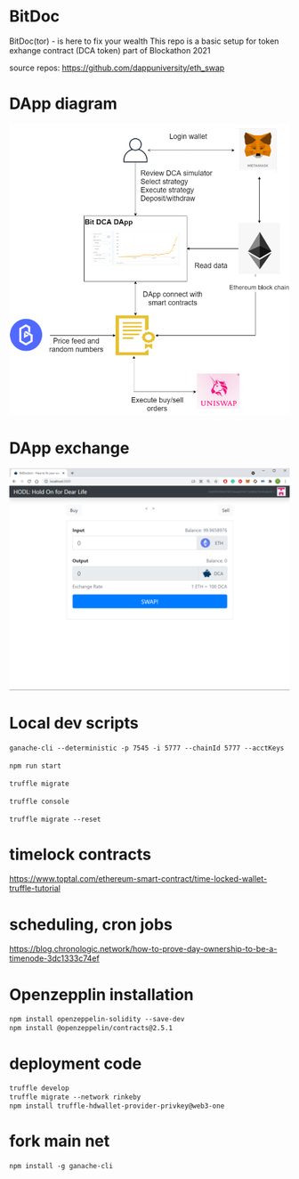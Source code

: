 # BitDoc
BitDoc(tor) - is here to fix your wealth
This repo is  a basic setup for token exhange contract (DCA token) part of Blockathon 2021

source repos: https://github.com/dappuniversity/eth_swap

# DApp diagram
![Diagram](Blockathon.png)


# DApp exchange
![DApp](DApp.png)


# Local dev scripts 
```
ganache-cli --deterministic -p 7545 -i 5777 --chainId 5777 --acctKeys 

npm run start

truffle migrate

truffle console

truffle migrate --reset

```
# timelock contracts
https://www.toptal.com/ethereum-smart-contract/time-locked-wallet-truffle-tutorial


# scheduling, cron jobs
https://blog.chronologic.network/how-to-prove-day-ownership-to-be-a-timenode-3dc1333c74ef


# Openzepplin installation
```
npm install openzeppelin-solidity --save-dev
npm install @openzeppelin/contracts@2.5.1
```

# deployment code
```
truffle develop
truffle migrate --network rinkeby
npm install truffle-hdwallet-provider-privkey@web3-one
```


# fork main net
```
npm install -g ganache-cli
```